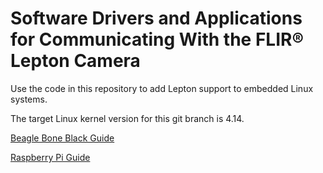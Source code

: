 Software Drivers and Applications for Communicating With the FLIR® Lepton Camera
====

Use the code in this repository to add Lepton support to embedded Linux systems.

The target Linux kernel version for this git branch is 4.14.

[Beagle Bone Black Guide](docs/BeagleBoneBlackGuide.md)

[Raspberry Pi Guide](docs/RaspberryPiGuide.md)
